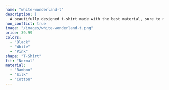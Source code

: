 ```yaml
---
name: "white-wonderland-t"
description: |
  A beautifully designed t-shirt made with the best material, sure to make you feel like a rockstar.
non_conflict: true
image: "/images/white-wonderland-t.png"
price: 39.99
colors:
  - "Black"
  - "White"
  - "Pink"
shape: "T-Shirt"
fit: "Normal"
material:
  - "Bamboo"
  - "Silk"
  - "Cotton"
---
```

